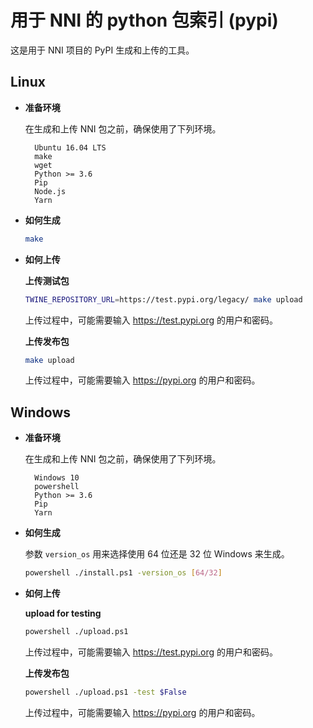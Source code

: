 # 用于 NNI 的 python 包索引 (pypi)

这是用于 NNI 项目的 PyPI 生成和上传的工具。

## **Linux**

* **准备环境**
    
    在生成和上传 NNI 包之前，确保使用了下列环境。
    
        Ubuntu 16.04 LTS
        make
        wget
        Python >= 3.6
        Pip
        Node.js
        Yarn
        

* **如何生成**
    
    ```bash
    make
    ```

* **如何上传**
    
    **上传测试包**
    
    ```bash
    TWINE_REPOSITORY_URL=https://test.pypi.org/legacy/ make upload
    ```
    
    上传过程中，可能需要输入 https://test.pypi.org 的用户和密码。
    
    **上传发布包**
    
    ```bash
    make upload
    ```
    
    上传过程中，可能需要输入 https://pypi.org 的用户和密码。

## **Windows**

* **准备环境**
    
    在生成和上传 NNI 包之前，确保使用了下列环境。
    
        Windows 10
        powershell
        Python >= 3.6
        Pip
        Yarn
        

* **如何生成**
    
    参数 `version_os` 用来选择使用 64 位还是 32 位 Windows 来生成。
    
    ```bash
    powershell ./install.ps1 -version_os [64/32]
    ```

* **如何上传**
    
    **upload for testing**
    
    ```bash
    powershell ./upload.ps1
    ```
    
    上传过程中，可能需要输入 https://test.pypi.org 的用户和密码。
    
    **上传发布包**
    
    ```bash
    powershell ./upload.ps1 -test $False
    ```
    
    上传过程中，可能需要输入 https://pypi.org 的用户和密码。